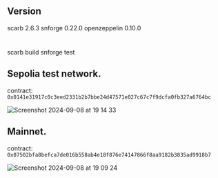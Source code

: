## Version
scarb 2.6.3
snforge 0.22.0
openzeppelin 0.10.0

#
scarb build
snforge test

## Sepolia test network.
contract: `0x0141e31917c0c3eed2331b2b7bbe24d47571e027c67c7f9dcfa0fb327a6764bc`

![Screenshot 2024-09-08 at 19 14 33](https://github.com/user-attachments/assets/97d8d8c4-db9f-485b-8e5a-1b1e66a0e90b)


## Mainnet.
contract: `0x07502bfa8befca7de016b558ab4e18f876e74147866f8aa9182b3835ad9918b7`

![Screenshot 2024-09-08 at 19 09 24](https://github.com/user-attachments/assets/7a7c68ef-176a-435c-a170-c4fb22930d56)
